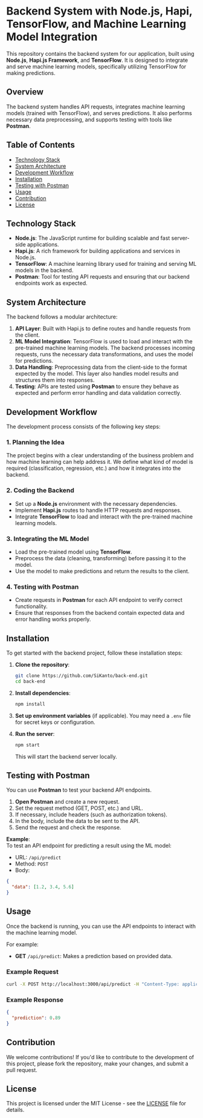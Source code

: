 
# Backend System with Node.js, Hapi, TensorFlow, and Machine Learning Model Integration

This repository contains the backend system for our application, built using **Node.js**, **Hapi.js Framework**, and **TensorFlow**. It is designed to integrate and serve machine learning models, specifically utilizing TensorFlow for making predictions.

## Overview

The backend system handles API requests, integrates machine learning models (trained with TensorFlow), and serves predictions. It also performs necessary data preprocessing, and supports testing with tools like **Postman**.

## Table of Contents

- [Technology Stack](#technology-stack)
- [System Architecture](#system-architecture)
- [Development Workflow](#development-workflow)
- [Installation](#installation)
- [Testing with Postman](#testing-with-postman)
- [Usage](#usage)
- [Contribution](#contribution)
- [License](#license)

## Technology Stack

- **Node.js**: The JavaScript runtime for building scalable and fast server-side applications.
- **Hapi.js**: A rich framework for building applications and services in Node.js.
- **TensorFlow**: A machine learning library used for training and serving ML models in the backend.
- **Postman**: Tool for testing API requests and ensuring that our backend endpoints work as expected.

## System Architecture

The backend follows a modular architecture:
1. **API Layer**: Built with Hapi.js to define routes and handle requests from the client.
2. **ML Model Integration**: TensorFlow is used to load and interact with the pre-trained machine learning models. The backend processes incoming requests, runs the necessary data transformations, and uses the model for predictions.
3. **Data Handling**: Preprocessing data from the client-side to the format expected by the model. This layer also handles model results and structures them into responses.
4. **Testing**: APIs are tested using **Postman** to ensure they behave as expected and perform error handling and data validation correctly.

## Development Workflow

The development process consists of the following key steps:

### 1. **Planning the Idea**
   The project begins with a clear understanding of the business problem and how machine learning can help address it. We define what kind of model is required (classification, regression, etc.) and how it integrates into the backend.

### 2. **Coding the Backend**
   - Set up a **Node.js** environment with the necessary dependencies.
   - Implement **Hapi.js** routes to handle HTTP requests and responses.
   - Integrate **TensorFlow** to load and interact with the pre-trained machine learning models.

### 3. **Integrating the ML Model**
   - Load the pre-trained model using **TensorFlow**.
   - Preprocess the data (cleaning, transforming) before passing it to the model.
   - Use the model to make predictions and return the results to the client.

### 4. **Testing with Postman**
   - Create requests in **Postman** for each API endpoint to verify correct functionality.
   - Ensure that responses from the backend contain expected data and error handling works properly.

## Installation

To get started with the backend project, follow these installation steps:

1. **Clone the repository**:
   ```bash
   git clone https://github.com/SiKanto/back-end.git
   cd back-end
   ```

2. **Install dependencies**:
   ```bash
   npm install
   ```

3. **Set up environment variables** (if applicable). You may need a `.env` file for secret keys or configuration.

4. **Run the server**:
   ```bash
   npm start
   ```

   This will start the backend server locally.

## Testing with Postman

You can use **Postman** to test your backend API endpoints.

1. **Open Postman** and create a new request.
2. Set the request method (GET, POST, etc.) and URL.
3. If necessary, include headers (such as authorization tokens).
4. In the body, include the data to be sent to the API.
5. Send the request and check the response.

**Example**:  
To test an API endpoint for predicting a result using the ML model:
- URL: `/api/predict`
- Method: `POST`
- Body:
```json
{
  "data": [1.2, 3.4, 5.6]
}
```

## Usage

Once the backend is running, you can use the API endpoints to interact with the machine learning model.

For example:
- **GET** `/api/predict`: Makes a prediction based on provided data.

### Example Request
```bash
curl -X POST http://localhost:3000/api/predict -H "Content-Type: application/json" -d '{"data": [1.2, 3.4, 5.6]}'
```

### Example Response
```json
{
  "prediction": 0.89
}
```

## Contribution

We welcome contributions! If you'd like to contribute to the development of this project, please fork the repository, make your changes, and submit a pull request.

## License

This project is licensed under the MIT License - see the [LICENSE](LICENSE) file for details.
